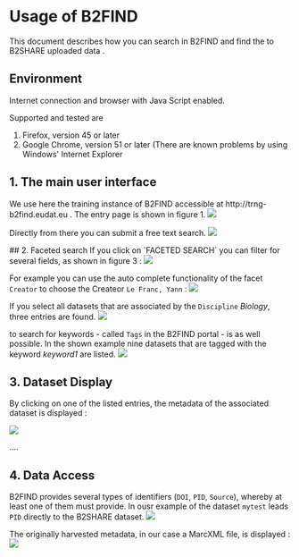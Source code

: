 # Usage of B2FIND
This document describes how you can search in B2FIND and find the to B2SHARE uploaded data . 

## Environment
Internet connection and browser 
with Java Script enabled. 

Supported and tested are
1. Firefox, version 45 or later
2. Google Chrome, version 51 or later
(There are known problems by using Windows' Internet Explorer

## 1. The main user interface 
<p>
We use here the training instance of B2FIND accessible at http://trng-b2find.eudat.eu . The entry page is shown in figure 1.
<img align="centre" src="img/B2FIND_UI.png">

Directly from there you can submit a free text search.
<img align="centre" src="img/B2FIND_freeTextSearch.png">
</p>
## 2. Faceted search
If you click on `FACETED SEARCH` you can filter for several fields, as shown in figure 3 :
<img align="centre" src="img/B2FIND_facettedSearch_1.png">

For example you can use the auto complete functionality of the facet `Creator` to choose the Createor `Le Franc, Yann` :
<img align="centre" src="img/B2FIND_facettedSearch_2.png">

If you select all datasets that are associated by the `Discipline` *Biology*, three entries are found. 
<img align="centre" src="img/B2FIND_facettedSearch_3.png">

to search for keywords - called `Tags` in the B2FIND portal - is as well possible. In the shown example nine datasets that are tagged with the keyword *keyword1* are listed.
<img align="centre" src="img/B2FIND_facettedSearch_4.png">


## 3. Dataset Display
By clicking on one of the listed entries, the metadata of the associated dataset is displayed :

<img align="centre" src="img/B2FIND_datasetDisplay.png">

....

## 4. Data Access
B2FIND provides several types of identifiers (`DOI`, `PID`, `Source`),
whereby at least one of them must provide. In ousr example of the dataset `mytest` leads `PID` directly to the B2SHARE dataset.
<img align="centre" src="img/B2FIND_dataAccess.png">

The originally harvested metadata, in our case a MarcXML file, is displayed :
<img align="centre" src="img/B2FIND_MdataAccess.png">